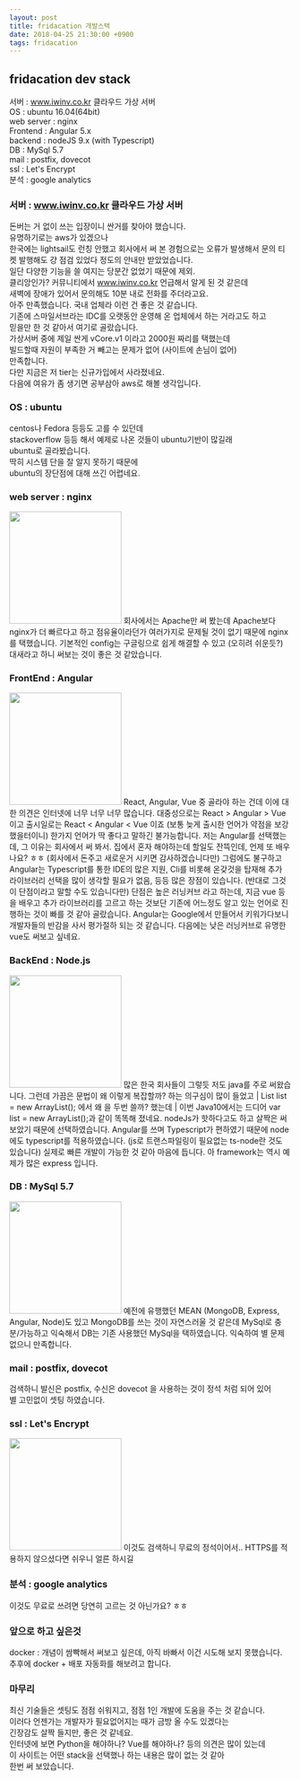 ```yaml
---
layout: post
title: fridacation 개발스택
date: 2018-04-25 21:30:00 +0900
tags: fridacation
---
```


## fridacation dev stack
서버 : www.iwinv.co.kr 클라우드 가상 서버  
OS : ubuntu 16.04(64bit)  
web server : nginx  
Frontend : Angular 5.x  
backend : nodeJS 9.x (with Typescript)  
DB : MySql 5.7  
mail : postfix, dovecot  
ssl : Let's Encrypt  
분석 : google analytics  


### 서버 : www.iwinv.co.kr 클라우드 가상 서버  
돈버는 거 없이 쓰는 입장이니 싼거를 찾아야 했습니다.  
유명하기로는 aws가 있겠으나  
한국에는 lightsail도 런칭 안했고 회사에서 써 본 경험으로는
오류가 발생해서 문의 티켓 발행해도 걍 점검 있었다 정도의 안내만 받았었습니다.  
일단 다양한 기능을 쓸 여지는 당분간 없었기 때문에 제외.  
클리앙인가? 커뮤니티에서 www.iwinv.co.kr 언급해서 알게 된 것 같은데  
새벽에 장애가 있어서 문의해도 10분 내로 전화를 주더라고요.  
아주 만족했습니다. 국내 업체라 이런 건 좋은 것 같습니다.  
기존에 스마일서브라는 IDC를 오랫동안 운영해 온 업체에서 하는 거라고도 하고  
믿을만 한 것 같아서 여기로 골랐습니다.  
가상서버 중에 제일 싼게 vCore.v1 이라고 2000원 짜리를 택했는데  
빌드할때 자원이 부족한 거 빼고는 문제가 없어 (사이트에 손님이 없어)  
만족합니다.  
다만 지금은 저 tier는 신규가입에서 사라졌네요.  
다음에 여유가 좀 생기면 공부삼아 aws로 해볼 생각입니다.  

### OS : ubuntu  
centos나 Fedora 등등도 고를 수 있던데  
stackoverflow 등등 해서 예제로 나온 것들이 ubuntu기반이 많길래  
ubuntu로 골라봤습니다.  
딱히 시스템 단을 잘 알지 못하기 때문에  
ubuntu의 장단점에 대해 쓰긴 어렵네요.

### web server : nginx  
<img src="https://cdn-1.wp.nginx.com/wp-content/themes/nginx-theme/assets/img/logo.svg" width="200">  
회사에서는 Apache만 써 봤는데  
Apache보다 nginx가 더 빠르다고 하고 점유율이라던가 여러가지로 문제될 것이 없기 때문에  
nginx를 택했습니다. 기본적인 config는 구글링으로 쉽게 해결할 수 있고 (오히려 쉬운듯?)  
대새라고 하니 써보는 것이 좋은 것 같았습니다.  

### FrontEnd : Angular  
<img src="https://angular.io/assets/images/logos/angular/angular.svg" width="200">  
React, Angular, Vue 중 골라야 하는 건데  
이에 대한 의견은 인터넷에 너무 너무 너무 많습니다.  
대중성으로는 React > Angular > Vue 이고  
출시일로는 React < Angular < Vue 이죠  
(보통 늦게 출시한 언어가 약점을 보강했을터이니)  
한가지 언어가 딱 좋다고 말하긴 불가능합니다.  
저는 Angular를 선택했는데, 그 이유는 회사에서 써 봐서.  
집에서 혼자 해야하는데 할일도 잔뜩인데, 언제 또 배우나요? ㅎㅎ  
(회사에서 돈주고 새로운거 시키면 감사하겠습니다만)  
그럼에도 불구하고 Angular는  
Typescript를 통한 IDE의 많은 지원, Cli를 비롯해 온갖것을 탑재해 추가 라이브러리 선택을 많이 생각할 필요가 없음,  
등등 많은 장점이 있습니다. (반대로 그것이 단점이라고 말할 수도 있습니다만)  
단점은 높은 러닝커브 라고 하는데, 지금 vue 등을 배우고 추가 라이브러리를 고르고 하는 것보단  
기존에 어느정도 알고 있는 언어로 진행하는 것이 빠를 것 같아 골랐습니다.  
Angular는 Google에서 만들어서 키워가다보니 개발자들의 반감을 사서 평가절하 되는 것 같습니다.  
다음에는 낮은 러닝커브로 유명한 vue도 써보고 싶네요.  


### BackEnd : Node.js  
<img src="https://nodejs.org/static/images/logos/nodejs-new-pantone-black.png" width="200">  
많은 한국 회사들이 그렇듯 저도 java를 주로 써왔습니다.  
그런데 가끔은 문법이 왜 이렇게 복잡할까? 하는 의구심이 많이 들었고  
| List<String> list = new ArrayList<String>(); 에서 왜 <Sting>을 두번 쓸까? 했는데  
| 이번 Java10에서는 드디어 var list = new ArrayList<String>();과 같이 똑똑해 졌네요.  
nodeJs가 핫하다고도 하고 살짝은 써 보았기 때문에 선택하였습니다.  
Angular를 쓰며 Typescript가 편하였기 때문에 node에도 typescript를 적용하였습니다.  
(js로 트랜스파일링이 필요없는 ts-node란 것도 있습니다)  
실제로 빠른 개발이 가능한 것 같아 마음에 듭니다.  
아 framework는 역시 예제가 많은 express 입니다.


### DB : MySql 5.7  
<img src="https://pbs.twimg.com/profile_images/1240079072/logo-mysql-170x170_400x400.png" width="200">  
예전에 유행했던 MEAN (MongoDB, Express, Angular, Node)도 있고  
MongoDB를 쓰는 것이 자연스러울 것 같은데  
MySql로 충분/가능하고 익숙해서 DB는 기존 사용했던 MySql을 택하였습니다.  
익숙하여 별 문제없으니 만족합니다.


### mail : postfix, dovecot
검색하니 발신은 postfix, 수신은 dovecot 을 사용하는 것이 정석 처럼 되어 있어  
별 고민없이 셋팅 하였습니다.


### ssl : Let's Encrypt
<img src="https://letsencrypt.org/images/letsencrypt-logo-horizontal.svg" width="200">  
이것도 검색하니 무료의 정석이어서..  
HTTPS를 적용하지 않으셨다면 쉬우니 얼른 하시길  


### 분석 : google analytics  
이것도 무료로 쓰려면 당연히 고르는 것 아닌가요? ㅎㅎ  


### 앞으로 하고 싶은것  
docker : 개념이 쌈빡해서 써보고 싶은데, 아직 바빠서 이건 시도해 보지 못했습니다.  
추후에 docker + 배포 자동화를 해보려고 합니다.  


### 마무리  
최신 기술들은 셋팅도 점점 쉬워지고, 점점 1인 개발에 도움을 주는 것 같습니다.  
이러다 언젠가는 개발자가 필요없어지는 때가 금방 올 수도 있겠다는  
긴장감도 살짝 들지만, 좋은 것 같네요.  
인터넷에 보면 Python을 해야하나? Vue를 해야하나? 등의 의견은 많이 있는데  
이 사이트는 어떤 stack을 선택했나 하는 내용은 많이 없는 것 같아  
한번 써 보았습니다.  
